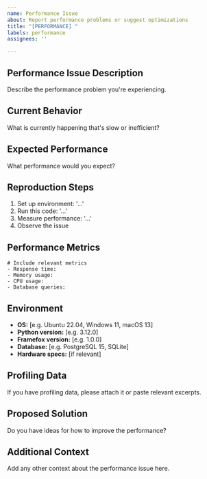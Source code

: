 ```yaml
---
name: Performance Issue
about: Report performance problems or suggest optimizations
title: "[PERFORMANCE] "
labels: performance
assignees: ''

---
```


## Performance Issue Description
Describe the performance problem you're experiencing.

## Current Behavior
What is currently happening that's slow or inefficient?

## Expected Performance
What performance would you expect?

## Reproduction Steps
1. Set up environment: '...'
2. Run this code: '...'
3. Measure performance: '...'
4. Observe the issue

## Performance Metrics
```
# Include relevant metrics
- Response time: 
- Memory usage:
- CPU usage:
- Database queries:
```

## Environment
- **OS:** [e.g. Ubuntu 22.04, Windows 11, macOS 13]
- **Python version:** [e.g. 3.12.0]
- **Framefox version:** [e.g. 1.0.0]
- **Database:** [e.g. PostgreSQL 15, SQLite]
- **Hardware specs:** [if relevant]

## Profiling Data
If you have profiling data, please attach it or paste relevant excerpts.

## Proposed Solution
Do you have ideas for how to improve the performance?

## Additional Context
Add any other context about the performance issue here.